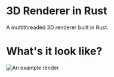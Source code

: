 # 3D Renderer in Rust

A multithreaded 3D renderer built in Rust. 

# What's it look like?
![An example render](/res/img/render.png)